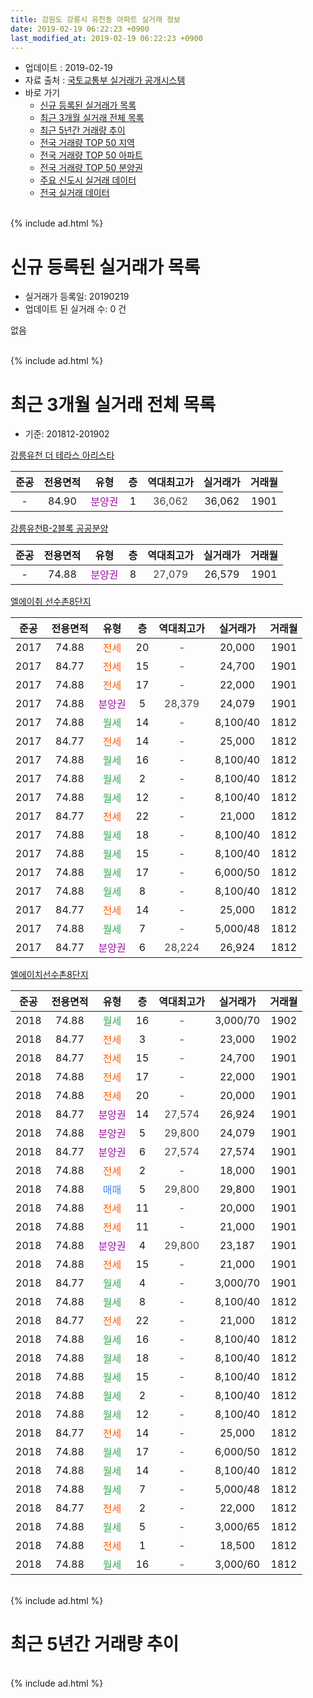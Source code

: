 ```yaml
---
title: 강원도 강릉시 유천동 아파트 실거래 정보
date: 2019-02-19 06:22:23 +0900
last_modified_at: 2019-02-19 06:22:23 +0900
---
```


* 업데이트 : 2019-02-19
* 자료 출처 : [국토교통부 실거래가 공개시스템](http://rt.molit.go.kr)
* 바로 가기
    * [신규 등록된 실거래가 목록](#신규-등록된-실거래가-목록)
    * [최근 3개월 실거래 전체 목록](#최근-3개월-실거래-전체-목록)
    * [최근 5년간 거래량 추이](#최근-5년간-거래량-추이)
    * [전국 거래량 TOP 50 지역](https://inasie.github.io/apt-trade-info/최근-3개월-전국에서-가장-거래가-많이-발생한-지역)
    * [전국 거래량 TOP 50 아파트](https://inasie.github.io/apt-trade-info/최근-3개월-전국에서-가장-거래가-많이-발생한-아파트)
    * [전국 거래량 TOP 50 분양권](https://inasie.github.io/apt-trade-info/최근-3개월-전국에서-가장-거래가-많이-발생한-분양권)
    * [주요 신도시 실거래 데이터](https://inasie.github.io/apt-trade-info/주요-신도시)
    * [전국 실거래 데이터](https://inasie.github.io/apt-trade-info/전국)
<br>
{% include ad.html %}
<br>

# 신규 등록된 실거래가 목록
* 실거래가 등록일: 20190219
* 업데이트 된 실거래 수: 0 건

없음

<br>
{% include ad.html %}
<br>

# 최근 3개월 실거래 전체 목록
* 기준: 201812-201902


[강릉유천 더 테라스 아리스타](https://search.naver.com/search.naver?query=%EA%B0%95%EC%9B%90%EB%8F%84+%EA%B0%95%EB%A6%89%EC%8B%9C+%EC%9C%A0%EC%B2%9C%EB%8F%99+%EA%B0%95%EB%A6%89%EC%9C%A0%EC%B2%9C+%EB%8D%94+%ED%85%8C%EB%9D%BC%EC%8A%A4+%EC%95%84%EB%A6%AC%EC%8A%A4%ED%83%80)

|준공|전용면적|유형|층|역대최고가|실거래가|거래월|
|:---:|:---:|:---:|:---:|:---:|:---:|:---:|
|-|84.90|<span style="color:#9C11A5">분양권</span>|1|<span style="color:#444444">36,062</span>|36,062|1901|

[강릉유천B-2블록 공공분양](https://search.naver.com/search.naver?query=%EA%B0%95%EC%9B%90%EB%8F%84+%EA%B0%95%EB%A6%89%EC%8B%9C+%EC%9C%A0%EC%B2%9C%EB%8F%99+%EA%B0%95%EB%A6%89%EC%9C%A0%EC%B2%9CB-2%EB%B8%94%EB%A1%9D+%EA%B3%B5%EA%B3%B5%EB%B6%84%EC%96%91)

|준공|전용면적|유형|층|역대최고가|실거래가|거래월|
|:---:|:---:|:---:|:---:|:---:|:---:|:---:|
|-|74.88|<span style="color:#9C11A5">분양권</span>|8|<span style="color:#444444">27,079</span>|26,579|1901|

[엘에이취 선수촌8단지](https://search.naver.com/search.naver?query=%EA%B0%95%EC%9B%90%EB%8F%84+%EA%B0%95%EB%A6%89%EC%8B%9C+%EC%9C%A0%EC%B2%9C%EB%8F%99+%EC%97%98%EC%97%90%EC%9D%B4%EC%B7%A8+%EC%84%A0%EC%88%98%EC%B4%8C8%EB%8B%A8%EC%A7%80)

|준공|전용면적|유형|층|역대최고가|실거래가|거래월|
|:---:|:---:|:---:|:---:|:---:|:---:|:---:|
|2017|74.88|<span style="color:#ff5a00">전세</span>|20|<span style="color:#444444">-</span>|20,000|1901|
|2017|84.77|<span style="color:#ff5a00">전세</span>|15|<span style="color:#444444">-</span>|24,700|1901|
|2017|74.88|<span style="color:#ff5a00">전세</span>|17|<span style="color:#444444">-</span>|22,000|1901|
|2017|74.88|<span style="color:#9C11A5">분양권</span>|5|<span style="color:#444444">28,379</span>|24,079|1901|
|2017|74.88|<span style="color:#34a853">월세</span>|14|<span style="color:#444444">-</span>|8,100/40|1812|
|2017|84.77|<span style="color:#ff5a00">전세</span>|14|<span style="color:#444444">-</span>|25,000|1812|
|2017|74.88|<span style="color:#34a853">월세</span>|16|<span style="color:#444444">-</span>|8,100/40|1812|
|2017|74.88|<span style="color:#34a853">월세</span>|2|<span style="color:#444444">-</span>|8,100/40|1812|
|2017|74.88|<span style="color:#34a853">월세</span>|12|<span style="color:#444444">-</span>|8,100/40|1812|
|2017|84.77|<span style="color:#ff5a00">전세</span>|22|<span style="color:#444444">-</span>|21,000|1812|
|2017|74.88|<span style="color:#34a853">월세</span>|18|<span style="color:#444444">-</span>|8,100/40|1812|
|2017|74.88|<span style="color:#34a853">월세</span>|15|<span style="color:#444444">-</span>|8,100/40|1812|
|2017|74.88|<span style="color:#34a853">월세</span>|17|<span style="color:#444444">-</span>|6,000/50|1812|
|2017|74.88|<span style="color:#34a853">월세</span>|8|<span style="color:#444444">-</span>|8,100/40|1812|
|2017|84.77|<span style="color:#ff5a00">전세</span>|14|<span style="color:#444444">-</span>|25,000|1812|
|2017|74.88|<span style="color:#34a853">월세</span>|7|<span style="color:#444444">-</span>|5,000/48|1812|
|2017|84.77|<span style="color:#9C11A5">분양권</span>|6|<span style="color:#444444">28,224</span>|26,924|1812|

[엘에이치선수촌8단지](https://search.naver.com/search.naver?query=%EA%B0%95%EC%9B%90%EB%8F%84+%EA%B0%95%EB%A6%89%EC%8B%9C+%EC%9C%A0%EC%B2%9C%EB%8F%99+%EC%97%98%EC%97%90%EC%9D%B4%EC%B9%98%EC%84%A0%EC%88%98%EC%B4%8C8%EB%8B%A8%EC%A7%80)

|준공|전용면적|유형|층|역대최고가|실거래가|거래월|
|:---:|:---:|:---:|:---:|:---:|:---:|:---:|
|2018|74.88|<span style="color:#34a853">월세</span>|16|<span style="color:#444444">-</span>|3,000/70|1902|
|2018|84.77|<span style="color:#ff5a00">전세</span>|3|<span style="color:#444444">-</span>|23,000|1902|
|2018|84.77|<span style="color:#ff5a00">전세</span>|15|<span style="color:#444444">-</span>|24,700|1901|
|2018|74.88|<span style="color:#ff5a00">전세</span>|17|<span style="color:#444444">-</span>|22,000|1901|
|2018|74.88|<span style="color:#ff5a00">전세</span>|20|<span style="color:#444444">-</span>|20,000|1901|
|2018|84.77|<span style="color:#9C11A5">분양권</span>|14|<span style="color:#444444">27,574</span>|26,924|1901|
|2018|74.88|<span style="color:#9C11A5">분양권</span>|5|<span style="color:#444444">29,800</span>|24,079|1901|
|2018|84.77|<span style="color:#9C11A5">분양권</span>|6|<span style="color:#444444">27,574</span>|27,574|1901|
|2018|74.88|<span style="color:#ff5a00">전세</span>|2|<span style="color:#444444">-</span>|18,000|1901|
|2018|74.88|<span style="color:#4285f3">매매</span>|5|<span style="color:#444444">29,800</span>|29,800|1901|
|2018|74.88|<span style="color:#ff5a00">전세</span>|11|<span style="color:#444444">-</span>|20,000|1901|
|2018|74.88|<span style="color:#ff5a00">전세</span>|11|<span style="color:#444444">-</span>|21,000|1901|
|2018|74.88|<span style="color:#9C11A5">분양권</span>|4|<span style="color:#444444">29,800</span>|23,187|1901|
|2018|74.88|<span style="color:#ff5a00">전세</span>|15|<span style="color:#444444">-</span>|21,000|1901|
|2018|84.77|<span style="color:#34a853">월세</span>|4|<span style="color:#444444">-</span>|3,000/70|1901|
|2018|74.88|<span style="color:#34a853">월세</span>|8|<span style="color:#444444">-</span>|8,100/40|1812|
|2018|84.77|<span style="color:#ff5a00">전세</span>|22|<span style="color:#444444">-</span>|21,000|1812|
|2018|74.88|<span style="color:#34a853">월세</span>|16|<span style="color:#444444">-</span>|8,100/40|1812|
|2018|74.88|<span style="color:#34a853">월세</span>|18|<span style="color:#444444">-</span>|8,100/40|1812|
|2018|74.88|<span style="color:#34a853">월세</span>|15|<span style="color:#444444">-</span>|8,100/40|1812|
|2018|74.88|<span style="color:#34a853">월세</span>|2|<span style="color:#444444">-</span>|8,100/40|1812|
|2018|74.88|<span style="color:#34a853">월세</span>|12|<span style="color:#444444">-</span>|8,100/40|1812|
|2018|84.77|<span style="color:#ff5a00">전세</span>|14|<span style="color:#444444">-</span>|25,000|1812|
|2018|74.88|<span style="color:#34a853">월세</span>|17|<span style="color:#444444">-</span>|6,000/50|1812|
|2018|74.88|<span style="color:#34a853">월세</span>|14|<span style="color:#444444">-</span>|8,100/40|1812|
|2018|74.88|<span style="color:#34a853">월세</span>|7|<span style="color:#444444">-</span>|5,000/48|1812|
|2018|84.77|<span style="color:#ff5a00">전세</span>|2|<span style="color:#444444">-</span>|22,000|1812|
|2018|74.88|<span style="color:#34a853">월세</span>|5|<span style="color:#444444">-</span>|3,000/65|1812|
|2018|74.88|<span style="color:#ff5a00">전세</span>|1|<span style="color:#444444">-</span>|18,500|1812|
|2018|74.88|<span style="color:#34a853">월세</span>|16|<span style="color:#444444">-</span>|3,000/60|1812|


<br>
{% include ad.html %}
<br>

# 최근 5년간 거래량 추이


<div style="width:100%;">
    <canvas id="deal_progress" height="200"></canvas>
</div>

<script>
new Chart(document.getElementById("deal_progress"), {
    type: 'line',
    data: {
        labels: ['201402','201403','201404','201405','201406','201407','201408','201409','201410','201411','201412','201501','201502','201503','201504','201505','201506','201507','201508','201509','201510','201511','201512','201601','201602','201603','201604','201605','201606','201607','201608','201609','201610','201611','201612','201701','201702','201703','201704','201705','201706','201707','201708','201709','201710','201711','201712','201801','201802','201803','201804','201805','201806','201807','201808','201809','201810','201811','201812','201901','201902'],
        datasets: [{
            label: '매매',
            pointRadius: 1,
            data: [0, 0, 0, 0, 0, 0, 0, 0, 0, 0, 0, 0, 0, 0, 0, 0, 0, 0, 0, 0, 0, 0, 0, 0, 0, 0, 0, 0, 0, 0, 0, 0, 0, 0, 0, 0, 0, 0, 0, 0, 0, 0, 0, 0, 0, 0, 0, 0, 0, 0, 3, 0, 0, 46, 47, 15, 26, 13, 1, 8, 0],
            borderColor: "rgba(255, 201, 14, 1)",
            backgroundColor: "rgba(255, 201, 14, 0.5)",
            fill: false,
            lineTension: 0
        },{
            label: '전월세',
            pointRadius: 1,
            data: [0, 0, 0, 0, 0, 0, 0, 0, 0, 0, 0, 0, 0, 0, 0, 0, 0, 0, 0, 0, 0, 0, 0, 0, 0, 0, 0, 0, 0, 0, 0, 0, 0, 0, 0, 0, 0, 0, 0, 0, 0, 9, 0, 1, 0, 0, 0, 0, 0, 0, 0, 4, 0, 4, 3, 3, 11, 21, 27, 11, 2],
            borderColor: "rgba(0, 141, 185, 1)",
            backgroundColor: "rgba(0, 141, 185, 0.5)",
            fill: false,
            lineTension: 0
        }
        ]
    },
    options: {
        responsive: true,
        title: {
            display: false
        },
        tooltips: {
            mode: 'index',
            intersect: false
        },
        hover: {
            mode: 'nearest',
            intersect: true
        },
        scales: {
            xAxes: [{
                display: true,
                scaleLabel: {
                    display: true,
                    labelString: '년/월'
                }
            }],
            yAxes: [{
                display: true,
                ticks: {
                    suggestedMin: 0,
                },
                scaleLabel: {
                    display: true,
                    labelString: '실거래 수'
                }
            }]
        }
    }
});

</script>


<br>
{% include ad.html %}
<br>

